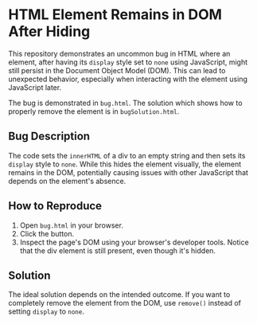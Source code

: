 # HTML Element Remains in DOM After Hiding

This repository demonstrates an uncommon bug in HTML where an element, after having its `display` style set to `none` using JavaScript, might still persist in the Document Object Model (DOM). This can lead to unexpected behavior, especially when interacting with the element using JavaScript later.

The bug is demonstrated in `bug.html`. The solution which shows how to properly remove the element is in `bugSolution.html`.

## Bug Description

The code sets the `innerHTML` of a div to an empty string and then sets its `display` style to `none`.  While this hides the element visually, the element remains in the DOM, potentially causing issues with other JavaScript that depends on the element's absence.

## How to Reproduce

1. Open `bug.html` in your browser.
2. Click the button.
3. Inspect the page's DOM using your browser's developer tools.  Notice that the div element is still present, even though it's hidden.

## Solution

The ideal solution depends on the intended outcome.  If you want to completely remove the element from the DOM, use `remove()` instead of setting `display` to `none`.